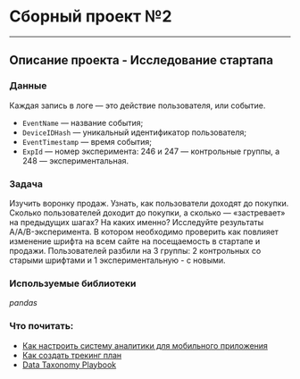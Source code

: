 # Сборный проект №2
___

## Описание проекта - Исследование стартапа


### Данные

Каждая запись в логе — это действие пользователя, или событие.
- `EventName` — название события;
- `DeviceIDHash` — уникальный идентификатор пользователя;
- `EventTimestamp` — время события;
- `ExpId` — номер эксперимента: 246 и 247 — контрольные группы, а 248 — экспериментальная.


### Задача

Изучить воронку продаж. Узнать, как пользователи доходят до покупки. Сколько пользователей доходит до покупки, 
а сколько — «застревает» на предыдущих шагах? На каких именно?
Исследуйте результаты A/A/B-эксперимента. В котором необходимо проверить как повлияет изменение шрифта на всем сайте
на посещаемость в стартапе и продажи. Пользователей разбили на 3 группы: 2 контрольных со старыми шрифтами и 1 
экспериментальную - с новыми. 

### Используемые библиотеки
*pandas*

### Что почитать:

- [Как настроить систему аналитики для мобильного приложения](https://vc.ru/flood/5161-mobile-analytics)
- [Как создать трекинг план](https://segment.com/academy/collecting-data/how-to-create-a-tracking-plan/)
- [Data Taxonomy Playbook](https://help.amplitude.com/hc/en-us/articles/115000465251-Data-Taxonomy-Playbook)